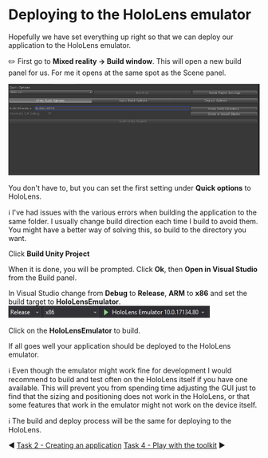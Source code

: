 # Deploying to the HoloLens emulator

Hopefully we have set everything up right so that we can deploy our application to the HoloLens emulator. 

:pencil2: First go to **Mixed reality -> Build window**. This will open a new build panel for us. For me it opens at the same spot as the Scene panel.

![Build panel](Screenshots/build_options.jpg)

You don't have to, but you can set the first setting under **Quick options** to HoloLens. 

:information_source: I've had issues with the various errors when building the application to the same folder. I usually change build direction each time I build to avoid them. You might have a better way of solving this, so build to the directory you want. 

Click **Build Unity Project**

When it is done, you will be prompted. Click **Ok**, then **Open in Visual Studio** from the Build panel. 

In Visual Studio change from **Debug** to **Release**, **ARM** to **x86** and set the build target to **HoloLensEmulator**. 
![Build/Deploy settings](Screenshots/buildanddeploysettings.jpg)

Click on the **HoloLensEmulator** to build. 

If all goes well your application should be deployed to the HoloLens emulator. 

:information_source: Even though the emulator might work fine for development I would recommend to build and test often on the HoloLens itself if you have one available. This will prevent you from spending time adjusting the GUI just to find that the sizing and positioning does not work in the HoloLens, or that some features that work in the emulator might not work on the device itself. 

:information_source: The build and deploy process will be the same for deploying to the HoloLens.

:arrow_backward: [Task 2 - Creating an application](TASK2.md) [Task 4 - Play with the toolkit](TASK4.md) :arrow_forward: